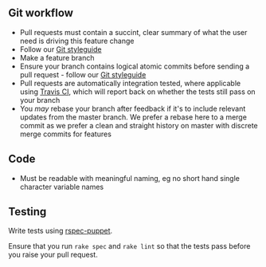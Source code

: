 ## Git workflow ##

- Pull requests must contain a succint, clear summary of what the user
  need is driving this feature change
- Follow our
  [Git styleguide](https://github.com/alphagov/styleguides/blob/master/git.md)
- Make a feature branch
- Ensure your branch contains logical atomic commits before sending a
  pull request - follow our
  [Git styleguide](https://github.com/alphagov/styleguides/blob/master/git.md)
- Pull requests are automatically integration tested, where applicable
  using [Travis CI](https://travis-ci.org/), which will report back on
  whether the tests still pass on your branch
- You *may* rebase your branch after feedback if it's to include
  relevant updates from the master branch. We prefer a rebase here to
  a merge commit as we prefer a clean and straight history on master
  with discrete merge commits for features

## Code ##

- Must be readable with meaningful naming, eg no short hand single
  character variable names

## Testing ##

Write tests using [rspec-puppet](http://rspec-puppet.com/).

Ensure that you run `rake spec` and `rake lint` so that the tests pass
before you raise your pull request.

